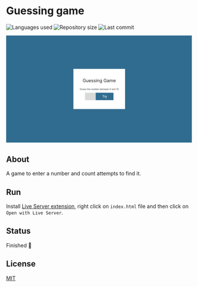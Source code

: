 # Guessing game

![Languages used](https://img.shields.io/github/languages/count/isadfrn/guessing-game?style=flat-square)
![Repository size](https://img.shields.io/github/repo-size/isadfrn/guessing-game?style=flat-square)
![Last commit](https://img.shields.io/github/last-commit/isadfrn/guessing-game?style=flat-square)

![Demo page preview](./assets/img/demo.gif)

## About

A game to enter a number and count attempts to find it.

## Run

Install [Live Server extension](https://marketplace.visualstudio.com/items?itemName=ritwickdey.LiveServer), right click on `index.html` file and then click on `Open with Live Server`.

## Status

Finished 🛑

## License

[MIT](./LICENSE)
